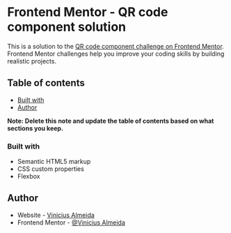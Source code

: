 # Frontend Mentor - QR code component solution

This is a solution to the [QR code component challenge on Frontend Mentor](https://www.frontendmentor.io/challenges/qr-code-component-iux_sIO_H). Frontend Mentor challenges help you improve your coding skills by building realistic projects. 

## Table of contents
- [Built with](#built-with)
- [Author](#author)

**Note: Delete this note and update the table of contents based on what sections you keep.**

### Built with

- Semantic HTML5 markup
- CSS custom properties
- Flexbox

## Author

- Website - [Vinicius Almeida](https://github.com/ViniciusAlmeidajs)
- Frontend Mentor - [@Vinicius Almeida](https://www.frontendmentor.io/profile/ViniciusAlmeidajs)


